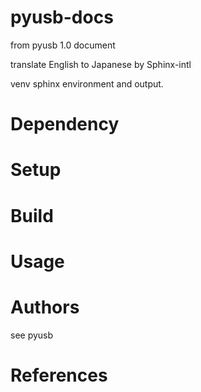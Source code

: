 
# pyusb-docs

from pyusb 1.0 document

translate English to Japanese by Sphinx-intl

venv sphinx environment and output.

# Dependency

# Setup

# Build

# Usage


# Authors
see pyusb

# References

